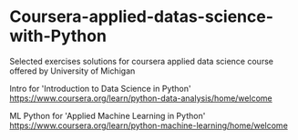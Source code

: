# Coursera-applied-datas-science-with-Python
Selected exercises solutions for coursera applied data science course offered by University of Michigan

Intro for 'Introduction to Data Science in Python' https://www.coursera.org/learn/python-data-analysis/home/welcome

ML Python for 'Applied Machine Learning in Python' https://www.coursera.org/learn/python-machine-learning/home/welcome
